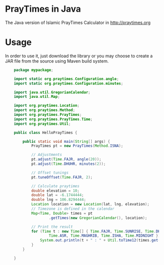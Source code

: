 PrayTimes in Java
=================

The Java version of Islamic PrayTimes Calculator in http://praytimes.org

Usage
=====

In order to use it, just download the library or you may choose to create a JAR file from the source using Maven build system.

`````java
	package mypackage;

	import static org.praytimes.Configuration.angle;
	import static org.praytimes.Configuration.minutes;

	import java.util.GregorianCalendar;
	import java.util.Map;

	import org.praytimes.Location;
	import org.praytimes.Method;
	import org.praytimes.PrayTimes;
	import org.praytimes.PrayTimes.Time;
	import org.praytimes.Util;

	public class HelloPrayTimes {

		public static void main(String[] args) {
			PrayTimes pt = new PrayTimes(Method.ISNA);

			// Adjustments
			pt.adjust(Time.FAJR, angle(20));
			pt.adjust(Time.DHUHR, minutes(2));

			// Offset tunings
			pt.tuneOffset(Time.FAJR, 2);

			// Calculate praytimes
			double elevation = 10;
			double lat = -6.1744444;
			double lng = 106.8294444;
			Location location = new Location(lat, lng, elevation);
			// Timezone is defined in the calendar
			Map<Time, Double> times = pt
					.getTimes(new GregorianCalendar(), location);

			// Print the result
			for (Time t : new Time[] { Time.FAJR, Time.SUNRISE, Time.DHUHR,
					Time.ASR, Time.MAGHRIB, Time.ISHA, Time.MIDNIGHT }) {
				System.out.println(t + " : " + Util.toTime12(times.get(t), false));
			}
		}

	}
`````

